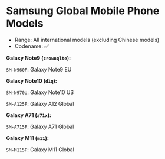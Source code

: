 # Samsung Global Mobile Phone Models

- Range: All international models (excluding Chinese models)
- Codename: ✅

**Galaxy Note9 (`crownqlte`):**

`SM-N960F`: Galaxy Note9 EU

**Galaxy Note10 (`d1q`):**

`SM-N970U`: Galaxy Note10 US

`SM-A125F`: Galaxy A12 Global

**Galaxy A71 (`a71x`):**

`SM-A715F`: Galaxy A71 Global

**Galaxy M11 (`m11`):**

`SM-M115F`: Galaxy M11 Global

